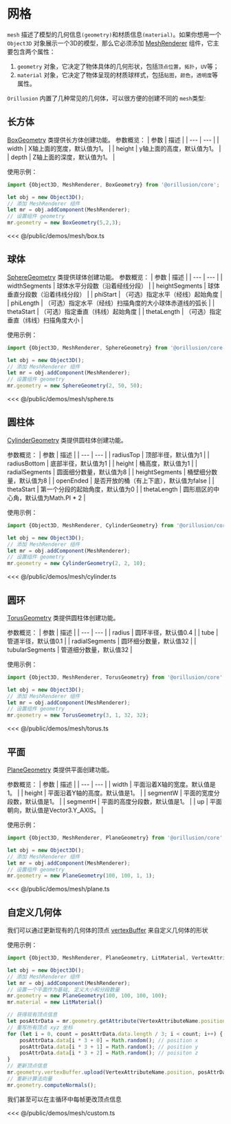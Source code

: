 # 网格
`mesh` 描述了模型的几何信息`(geometry)`和材质信息`(material)`。如果你想用一个 `Object3D` 对象展示一个3D的模型，那么它必须添加 [MeshRenderer](/api/classes/MeshRenderer) 组件，它主要包含两个属性：
1. `geometry` 对象，它决定了物体具体的几何形状，包括`顶点位置`，`拓扑`，`UV`等；
2. `material` 对象，它决定了物体呈现的材质球样式，包括`贴图`，`颜色`，`透明度`等属性。

`Orillusion` 内置了几种常见的几何体，可以很方便的创建不同的 `mesh`类型:
## 长方体
[BoxGeometry](/api/classes/BoxGeometry) 类提供长方体创建功能。
参数概览：
| 参数 | 描述 |
| --- | --- |
| width | X轴上面的宽度，默认值为1。 |
| height | y轴上面的高度，默认值为1。 |
| depth | Z轴上面的深度，默认值为1。 |

使用示例：
```ts
import {Object3D, MeshRenderer, BoxGeometry} from '@orillusion/core';

let obj = new Object3D();
// 添加 MeshRenderer 组件
let mr = obj.addComponent(MeshRenderer);
// 设置组件 geometry
mr.geometry = new BoxGeometry(5,2,3);
```

<Demo src="/demos/mesh/box.ts"></Demo>

<<< @/public/demos/mesh/box.ts


## 球体
[SphereGeometry](/api/classes/SphereGeometry) 类提供球体创建功能。
参数概览：
| 参数 | 描述 |
| --- | --- |
| widthSegments | 球体水平分段数（沿着经线分段） |
| heightSegments | 球体垂直分段数（沿着纬线分段） |
| phiStart | （可选）指定水平（经线）起始角度 |
| phiLength | （可选）指定水平（经线）扫描角度的大小球体赤道线的弧长 |
| thetaStart | （可选）指定垂直（纬线）起始角度 |
| thetaLength | （可选）指定垂直（纬线）扫描角度大小 |

使用示例：
```ts
import {Object3D, MeshRenderer, SphereGeometry} from '@orillusion/core';

let obj = new Object3D();
// 添加 MeshRenderer 组件
let mr = obj.addComponent(MeshRenderer);
// 设置组件 geometry
mr.geometry = new SphereGeometry(2, 50, 50);
```

<Demo src="/demos/mesh/sphere.ts"></Demo>

<<< @/public/demos/mesh/sphere.ts


## 圆柱体
[CylinderGeometry](/api/classes/CylinderGeometry) 类提供圆柱体创建功能。

参数概览：
| 参数 | 描述 |
| --- | --- |
| radiusTop | 顶部半径，默认值为1 |
| radiusBottom | 底部半径，默认值为1 |
| height | 桶高度，默认值为1 |
| radialSegments | 圆面细分数量，默认值为8 |
| heightSegments | 桶壁细分数量，默认值为8 |
| openEnded | 是否开放的桶（有上下底），默认值为false |
| thetaStart | 第一个分段的起始角度，默认值为0 |
| thetaLength | 圆形扇区的中心角，默认值为Math.PI * 2 |

使用示例：
```ts
import {Object3D, MeshRenderer, CylinderGeometry} from '@orillusion/core';

let obj = new Object3D();
// 添加 MeshRenderer 组件
let mr = obj.addComponent(MeshRenderer);
// 设置组件 geometry
mr.geometry = new CylinderGeometry(2, 2, 10);
```
<Demo src="/demos/mesh/cylinder.ts"></Demo>

<<< @/public/demos/mesh/cylinder.ts

## 圆环
[TorusGeometry](/api/classes/TorusGeometry) 类提供圆柱体创建功能。

参数概览：
| 参数 | 描述 |
| --- | --- |
| radius | 圆环半径，默认值0.4 |
| tube | 管道半径，默认值0.1 |
| radialSegments | 圆环细分数量，默认值32 |
| tubularSegments | 管道细分数量，默认值32 |

使用示例：
```ts
import {Object3D, MeshRenderer, TorusGeometry} from '@orillusion/core';

let obj = new Object3D();
// 添加 MeshRenderer 组件
let mr = obj.addComponent(MeshRenderer);
// 设置组件 geometry
mr.geometry = new TorusGeometry(3, 1, 32, 32);
```
<Demo src="/demos/mesh/torus.ts"></Demo>

<<< @/public/demos/mesh/torus.ts

## 平面
[PlaneGeometry](/api/classes/PlaneGeometry) 类提供平面创建功能。

参数概览：
| 参数 | 描述 |
| --- | --- |
| width | 平面沿着X轴的宽度。默认值是1。 |
| height | 平面沿着Y轴的高度。默认值是1。 |
| segmentW | 平面的宽度分段数，默认值是1。 |
| segmentH | 平面的高度分段数，默认值是1。 |
| up | 平面朝向，默认值是Vector3.Y_AXIS。 |

使用示例：
```ts
import {Object3D, MeshRenderer, PlaneGeometry} from '@orillusion/core';

let obj = new Object3D();
// 添加 MeshRenderer 组件
let mr = obj.addComponent(MeshRenderer);
// 设置组件 geometry
mr.geometry = new PlaneGeometry(100, 100, 1, 1);
```
<Demo src="/demos/mesh/plane.ts"></Demo>

<<< @/public/demos/mesh/plane.ts

## 自定义几何体
我们可以通过更新现有的几何体的顶点 [vertexBuffer](/api/classes/GeometryVertexBuffer) 来自定义几何体的形状

使用示例：
```ts
import {Object3D, MeshRenderer, PlaneGeometry, LitMaterial, VertexAttributeName} from '@orillusion/core';

let obj = new Object3D();
// 添加 MeshRenderer 组件
let mr = obj.addComponent(MeshRenderer);
// 设置一个平面作为基础, 定义大小和分段数量
mr.geometry = new PlaneGeometry(100, 100, 100, 100);
mr.material = new LitMaterial()

// 获得现有顶点信息
let posAttrData = mr.geometry.getAttribute(VertexAttributeName.position);
// 重写所有顶点 xyz 坐标
for (let i = 0, count = posAttrData.data.length / 3; i < count; i++) {
    posAttrData.data[i * 3 + 0] = Math.random(); // position x
    posAttrData.data[i * 3 + 1] = Math.random(); // position y
    posAttrData.data[i * 3 + 2] = Math.random(); // poisiton z
}
// 更新顶点信息
mr.geometry.vertexBuffer.upload(VertexAttributeName.position, posAttrData);
// 重新计算法向量
mr.geometry.computeNormals();
```
我们甚至可以在主循环中每帧更改顶点信息

<Demo src="/demos/mesh/custom.ts"></Demo>

<<< @/public/demos/mesh/custom.ts
